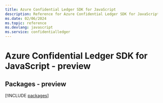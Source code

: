```yaml
---
title: Azure Confidential Ledger SDK for JavaScript
description: Reference for Azure Confidential Ledger SDK for JavaScript
ms.date: 02/06/2024
ms.topic: reference
ms.devlang: javascript
ms.service: confidentialledger
---
```

# Azure Confidential Ledger SDK for JavaScript - preview
## Packages - preview
[!INCLUDE [packages](confidential-ledger-index.md)]